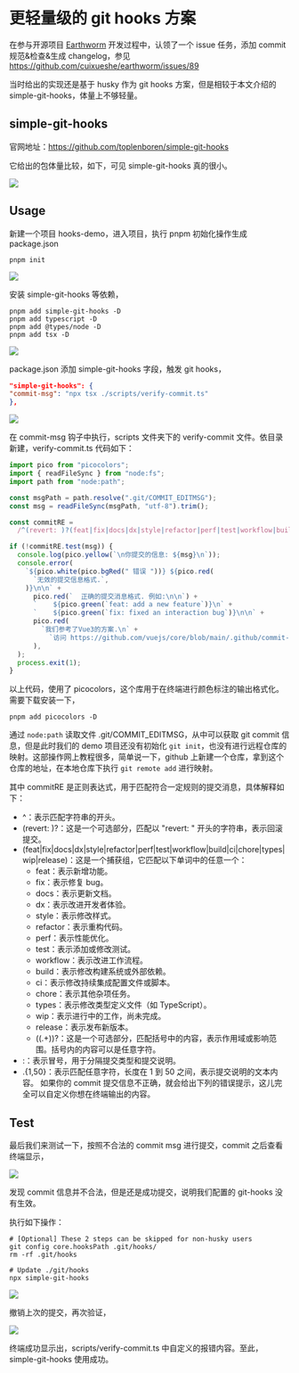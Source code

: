 # 更轻量级的 git hooks 方案

在参与开源项目 [Earthworm](https://earthworm.cuixueshe.com/) 开发过程中，认领了一个 issue 任务，添加 commit 规范&检查&生成 changelog，参见 https://github.com/cuixueshe/earthworm/issues/89

当时给出的实现还是基于 husky 作为 git hooks 方案，但是相较于本文介绍的 simple-git-hooks，体量上不够轻量。

## simple-git-hooks

官网地址：https://github.com/toplenboren/simple-git-hooks

它给出的包体量比较，如下，可见 simple-git-hooks 真的很小。

![](./assets/1.png)

## Usage

新建一个项目 hooks-demo，进入项目，执行 pnpm 初始化操作生成 package.json

```shell
pnpm init
```

![](./assets/2.png)

安装 simple-git-hooks 等依赖，

```shell
pnpm add simple-git-hooks -D
pnpm add typescript -D
pnpm add @types/node -D
pnpm add tsx -D
```

![](./assets/3.png)

package.json 添加 simple-git-hooks 字段，触发 git hooks，

```json
"simple-git-hooks": {
"commit-msg": "npx tsx ./scripts/verify-commit.ts"
},
```

![](./assets/4.png)

在 commit-msg 钩子中执行，scripts 文件夹下的 verify-commit 文件。依目录新建，verify-commit.ts 代码如下：

```ts
import pico from "picocolors";
import { readFileSync } from "node:fs";
import path from "node:path";

const msgPath = path.resolve(".git/COMMIT_EDITMSG");
const msg = readFileSync(msgPath, "utf-8").trim();

const commitRE =
  /^(revert: )?(feat|fix|docs|dx|style|refactor|perf|test|workflow|build|ci|chore|types|wip|release)(\(.+\))?: .{1,50}/;

if (!commitRE.test(msg)) {
  console.log(pico.yellow(`\n你提交的信息: ${msg}\n`));
  console.error(
    `${pico.white(pico.bgRed(" 错误 "))} ${pico.red(
      `无效的提交信息格式.`,
    )}\n\n` +
      pico.red(`  正确的提交消息格式. 例如:\n\n`) +
      `    ${pico.green(`feat: add a new feature`)}\n` +
      `    ${pico.green(`fix: fixed an interaction bug`)}\n\n` +
      pico.red(
        `我们参考了Vue3的方案.\n` +
          `访问 https://github.com/vuejs/core/blob/main/.github/commit-convention.md 查看更多细节.\n`,
      ),
  );
  process.exit(1);
}
```

以上代码，使用了 picocolors，这个库用于在终端进行颜色标注的输出格式化。需要下载安装一下，

```shell
pnpm add picocolors -D
```

通过 `node:path` 读取文件 .git/COMMIT_EDITMSG，从中可以获取 git commit 信息，但是此时我们的 demo 项目还没有初始化 `git init`，也没有进行远程仓库的映射。这部操作网上教程很多，简单说一下，github 上新建一个仓库，拿到这个仓库的地址，在本地仓库下执行 `git remote add` 进行映射。

其中 commitRE 是正则表达式，用于匹配符合一定规则的提交消息，具体解释如下：

- ^：表示匹配字符串的开头。
- (revert: )?：这是一个可选部分，匹配以 "revert: " 开头的字符串，表示回滚提交。
- (feat|fix|docs|dx|style|refactor|perf|test|workflow|build|ci|chore|types|wip|release)：这是一个捕获组，它匹配以下单词中的任意一个：
  - feat：表示新增功能。
  - fix：表示修复 bug。
  - docs：表示更新文档。
  - dx：表示改进开发者体验。
  - style：表示修改样式。
  - refactor：表示重构代码。
  - perf：表示性能优化。
  - test：表示添加或修改测试。
  - workflow：表示改进工作流程。
  - build：表示修改构建系统或外部依赖。
  - ci：表示修改持续集成配置文件或脚本。
  - chore：表示其他杂项任务。
  - types：表示修改类型定义文件（如 TypeScript）。
  - wip：表示进行中的工作，尚未完成。
  - release：表示发布新版本。
  - (\(.+\))?：这是一个可选部分，匹配括号中的内容，表示作用域或影响范围。括号内的内容可以是任意字符。
- :：表示冒号，用于分隔提交类型和提交说明。
- .{1,50}：表示匹配任意字符，长度在 1 到 50 之间，表示提交说明的文本内容。
  如果你的 commit 提交信息不正确，就会给出下列的错误提示，这儿完全可以自定义你想在终端输出的内容。

## Test

最后我们来测试一下，按照不合法的 commit msg 进行提交，commit 之后查看终端显示，

![](./assets/5.png)

发现 commit 信息并不合法，但是还是成功提交，说明我们配置的 git-hooks 没有生效。

执行如下操作：

```shell
# [Optional] These 2 steps can be skipped for non-husky users
git config core.hooksPath .git/hooks/
rm -rf .git/hooks

# Update ./git/hooks
npx simple-git-hooks
```

![](./assets/6.png)

撤销上次的提交，再次验证，

![](./assets/7.png)

终端成功显示出，scripts/verify-commit.ts 中自定义的报错内容。至此，simple-git-hooks 使用成功。
